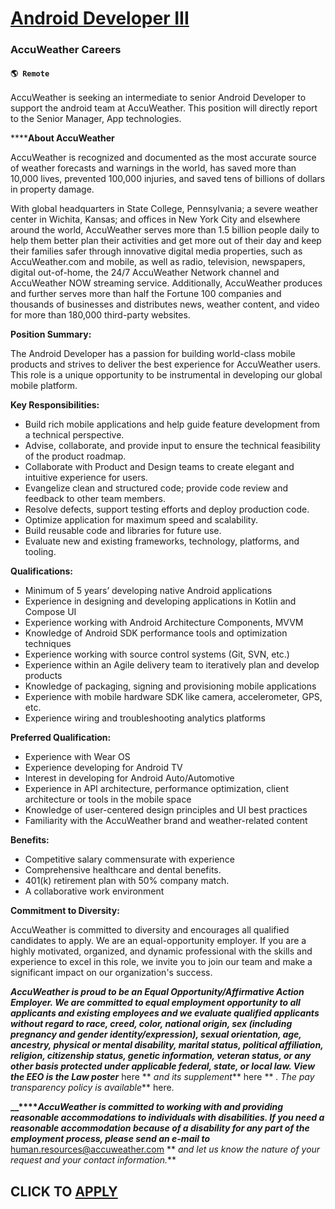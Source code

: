 # [Android Developer III](https://www.remotewlb.com/apply/android-developer-iii)  
### AccuWeather Careers  
#### `🌎 Remote`  

AccuWeather is seeking an intermediate to senior Android Developer to support the android team at AccuWeather. This position will directly report to the Senior Manager, App technologies.

******About AccuWeather**

AccuWeather is recognized and documented as the most accurate source of weather forecasts and warnings in the world, has saved more than 10,000 lives, prevented 100,000 injuries, and saved tens of billions of dollars in property damage.

With global headquarters in State College, Pennsylvania; a severe weather center in Wichita, Kansas; and offices in New York City and elsewhere around the world, AccuWeather serves more than 1.5 billion people daily to help them better plan their activities and get more out of their day and keep their families safer through innovative digital media properties, such as AccuWeather.com and mobile, as well as radio, television, newspapers, digital out-of-home, the 24/7 AccuWeather Network channel and AccuWeather NOW streaming service. Additionally, AccuWeather produces and further serves more than half the Fortune 100 companies and thousands of businesses and distributes news, weather content, and video for more than 180,000 third-party websites.

**Position Summary:**

The Android Developer has a passion for building world-class mobile products and strives to deliver the best experience for AccuWeather users. This role is a unique opportunity to be instrumental in developing our global mobile platform.

**Key Responsibilities:**

  * Build rich mobile applications and help guide feature development from a technical perspective.
  * Advise, collaborate, and provide input to ensure the technical feasibility of the product roadmap.
  * Collaborate with Product and Design teams to create elegant and intuitive experience for users.
  * Evangelize clean and structured code; provide code review and feedback to other team members.
  * Resolve defects, support testing efforts and deploy production code.
  * Optimize application for maximum speed and scalability.
  * Build reusable code and libraries for future use.
  * Evaluate new and existing frameworks, technology, platforms, and tooling.

**Qualifications:**

  * Minimum of 5 years’ developing native Android applications
  * Experience in designing and developing applications in Kotlin and Compose UI
  * Experience working with Android Architecture Components, MVVM
  * Knowledge of Android SDK performance tools and optimization techniques
  * Experience working with source control systems (Git, SVN, etc.)
  * Experience within an Agile delivery team to iteratively plan and develop products
  * Knowledge of packaging, signing and provisioning mobile applications
  * Experience with mobile hardware SDK like camera, accelerometer, GPS, etc.
  * Experience wiring and troubleshooting analytics platforms

**Preferred Qualification:**

  * Experience with Wear OS
  * Experience developing for Android TV
  * Interest in developing for Android Auto/Automotive
  * Experience in API architecture, performance optimization, client architecture or tools in the mobile space
  * Knowledge of user-centered design principles and UI best practices
  * Familiarity with the AccuWeather brand and weather-related content

**Benefits:**

  * Competitive salary commensurate with experience
  * Comprehensive healthcare and dental benefits.
  * 401(k) retirement plan with 50% company match.
  * A collaborative work environment

**Commitment to Diversity:**

AccuWeather is committed to diversity and encourages all qualified candidates to apply. We are an equal-opportunity employer. If you are a highly motivated, organized, and dynamic professional with the skills and experience to excel in this role, we invite you to join our team and make a significant impact on our organization's success.

**_AccuWeather is proud to be an Equal Opportunity/Affirmative Action Employer. We are committed to equal employment opportunity to all applicants and existing employees and we evaluate qualified applicants without regard to race, creed, color, national origin, sex (including pregnancy and gender identity/expression), sexual orientation, age, ancestry, physical or mental disability, marital status, political affiliation, religion, citizenship status, genetic information, veteran status, or any other basis protected under applicable federal, state, or local law. View the EEO is the Law poster_** here ** _and its supplement_** here ** _. The pay transparency policy is available_** here.

**__****_AccuWeather is committed to working with and providing reasonable accommodations to individuals with disabilities. If you need a reasonable accommodation because of a disability for any part of the employment process, please send an e-mail to_** human.resources@accuweather.com ** _and let us know the nature of your request and your contact information._**

  
## CLICK TO [APPLY](https://www.remotewlb.com/apply/android-developer-iii)

